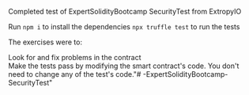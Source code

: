 Completed test of ExpertSolidityBootcamp SecurityTest from ExtropyIO

Run 
    ```npm i``` to install the dependencies
    ```npx truffle test``` to run the tests

The exercises were to:

Look for and fix problems in the contract  
Make the tests pass by modifying the smart contract's code. 
You don't need to change any of the test's code."# -ExpertSolidityBootcamp-SecurityTest" 
